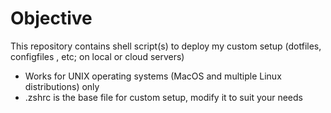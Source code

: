 # Objective

This repository contains shell script(s) to deploy my custom setup (dotfiles, configfiles , etc; on local or cloud servers)

- Works for UNIX operating systems (MacOS and multiple Linux distributions) only
- .zshrc is the base file for custom setup, modify it to suit your needs